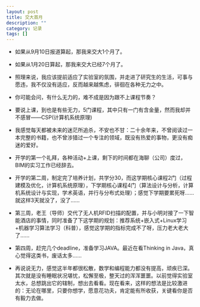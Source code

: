 ```yaml
---
layout: post
title: 交大首月
description: ""
category: 记录
tags: []
---
```


-    如果从9月10日报道算起，那我来交大1个月了。
-    如果从1月20日算起，那我来交大已经7个月了。
-    照理来说，我应该提前适应了实验室的氛围，并走进了研究生的生活，可事与愿违，我不仅没有适应，反而越来越焦虑，徘徊在各种无力之中。
-    你可能会问，有什么无力的，难不成是因为跟不上课程节奏？
-    要说上课，到也是有些无力，5门课程，其中只有一门有含金量，然而我却并不感冒——CSP(计算机系统原理)
-    我感觉每天都被未来的迷茫所追杀，不安也不甘：二十余年来，不曾阅读过一本完整的书籍，也不曾涉猎过一个专注的领域，既没有热爱的事物，更没有痴迷的爱好。

-    开学的第一个礼拜，各种活动+上课，剩下的时间都在海聊（公司）度过，BIM的实习工作已经辞去。
-    开学的第二周，制定完了培养计划，共学分30，而这学期核心课程2门（过程建模及优化，计算机系统原理），下学期核心课程4门（算法设计与分析，计算机系统设计与实现，学术英语，并行与分布式处理）；感觉下学期要累死呀......就这样3天就没了，没了......
-    第三周，老王（导师）交代了无人机RFID扫描的配置，并与小明对接了一下智能酒店的事情，同时准备了下这学期的规划：推荐系统+嵌入式+Linux学习+机器学习算法学习（科普），感觉这学期的指标完成不了呀，压力老大老大了......
-    第四周，赶完几个deadline，准备学习JAVA。最近在看Thinking in Java，真心觉得这类书，废话太多......
-    再说说无力，感觉这半年都很松散，数学和编程能力都没有提高，顽疾已深。其次就是没有睡眠状况堪忧，松懈至极，整天过的浑浑噩噩。以前觉得实验室太水，总想跳出它的辖制，想出去看看。现在看来，这样的想法是比较激进的：无论在哪里，只要你想学，愿意花功夫，肯定能有所收获，关键看你是否有毅力去做。


